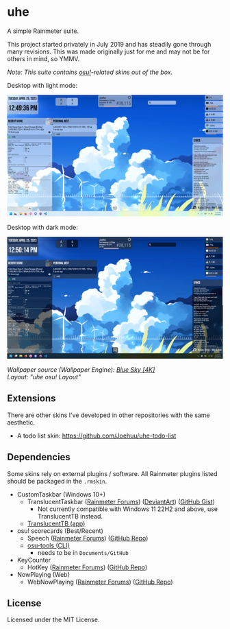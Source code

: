 # uhe

A simple Rainmeter suite.

This project started privately in July 2019 and has steadily gone through many revisions. This was made originally just for me and may not be for others in mind, so YMMV.

*Note: This suite contains [osu!](https://osu.ppy.sh)-related skins out of the box.*

Desktop with light mode:

![Desktop-Light](assets/desktop-light.png)

Desktop with dark mode:

![Desktop-Dark](assets/desktop-dark.png)

*Wallpaper source (Wallpaper Engine): [Blue Sky \[4K\]
](https://steamcommunity.com/sharedfiles/filedetails/?id=2944773634)*\
*Layout: "uhe osu! Layout"*

## Extensions

There are other skins I've developed in other repositories with the same aesthetic.

- A todo list skin: https://github.com/Joehuu/uhe-todo-list

## Dependencies

Some skins rely on external plugins / software. All Rainmeter plugins listed should be packaged in the `.rmskin`.

- CustomTaskbar (Windows 10+)
    - TranslucentTaskbar ([Rainmeter Forums](https://forum.rainmeter.net/viewtopic.php?t=24879)) ([DeviantArt](https://www.deviantart.com/arkenthera/art/TranslucentTaskbar-1-2-656402039)) ([GitHub Gist](https://gist.github.com/0x61726b/7a807e04ee8f1d95425f710944667508))
        - Not currently compatible with Windows 11 22H2 and above, use TranslucentTB instead.
    - [TranslucentTB (app)](https://github.com/TranslucentTB/TranslucentTB)
- osu! scorecards (Best/Recent)
    - Speech ([Rainmeter Forums](https://forum.rainmeter.net/viewtopic.php?f=18&t=31161&p=158239)) ([GitHub Repo](https://github.com/jsmorley/PluginSpeech))
    - [osu-tools (CLI)](https://github.com/ppy/osu-tools)
        - needs to be in `Documents/GitHub`
- KeyCounter
    - HotKey ([Rainmeter Forums](https://forum.rainmeter.net/viewtopic.php?t=18849)) ([GitHub Repo](https://github.com/brianferguson/HotKey.dll))
- NowPlaying (Web)
    - WebNowPlaying ([Rainmeter Forums](https://forum.rainmeter.net/viewtopic.php?f=127&t=26619)) ([GitHub Repo](https://github.com/keifufu/WebNowPlaying-Redux-Rainmeter))

## License

Licensed under the MIT License.
